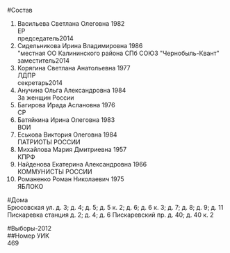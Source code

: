 #Состав  
1. Васильева Светлана Олеговна 1982  
    ЕР  
    председатель2014  
2. Сидельникова Ирина Владимировна 1986  
    "местная ОО Калининского района СПб СОЮЗ "Чернобыль-Квант"  
    заместитель2014  
3. Корягина Светлана Анатольевна 1977  
    ЛДПР  
    секретарь2014  
4. Анучина Ольга Александровна 1984  
    За женщин России  
5. Багирова Ирада Аслановна 1976  
    СР  
6. Батяйкина Ирина Олеговна 1983  
    ВОИ  
7. Еськова Виктория Олеговна 1984  
    ПАТРИОТЫ РОССИИ  
8. Михайлова Мария Дмитриевна 1957  
    КПРФ  
9. Найденова Екатерина Александровна 1966  
    КОММУНИСТЫ РОССИИ  
10. Романенко Роман Николаевич 1975  
    ЯБЛОКО  

#Дома  
Брюсовская ул. д. 3; д. 4; д. 5; д. 5 к. 2; д. 6; д. 6 к. 3; д. 7; д. 8; д. 9; д. 11 Пискаревка станция д. 2; д. 4; д. 6 Пискаревский пр. д. 40; д. 40 к. 2  
  
#Выборы-2012  
##Номер УИК  
469  
